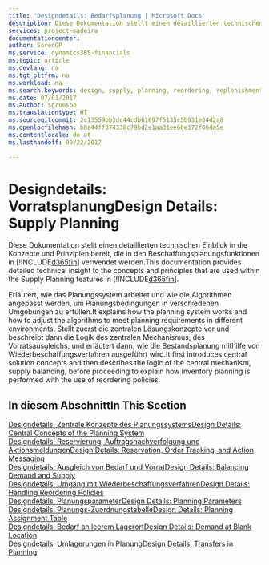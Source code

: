 ```yaml
---
title: 'Designdetails: Bedarfsplanung | Microsoft Docs'
description: Diese Dokumentation stellt einen detaillierten technischen Einblick in die Konzepte und Prinzipien bereit, die in den Beschaffungsplanungsfunktionen in [!INCLUDE[d365fin](includes/d365fin_md.md)] verwendet werden.
services: project-madeira
documentationcenter: 
author: SorenGP
ms.service: dynamics365-financials
ms.topic: article
ms.devlang: na
ms.tgt_pltfrm: na
ms.workload: na
ms.search.keywords: design, supply, planning, reordering, replenishment
ms.date: 07/01/2017
ms.author: sgroespe
ms.translationtype: HT
ms.sourcegitcommit: 2c13559bb3dc44cdb61697f5135c5b931e34d2a8
ms.openlocfilehash: b8a44ff374338c79bd2e1aa31ee60e172f06da5e
ms.contentlocale: de-at
ms.lasthandoff: 09/22/2017

---
```

# <a name="design-details-supply-planning"></a><span data-ttu-id="5cb3d-103">Designdetails: Vorratsplanung</span><span class="sxs-lookup"><span data-stu-id="5cb3d-103">Design Details: Supply Planning</span></span>
<span data-ttu-id="5cb3d-104">Diese Dokumentation stellt einen detaillierten technischen Einblick in die Konzepte und Prinzipien bereit, die in den Beschaffungsplanungsfunktionen in [!INCLUDE[d365fin](includes/d365fin_md.md)] verwendet werden.</span><span class="sxs-lookup"><span data-stu-id="5cb3d-104">This documentation provides detailed technical insight to the concepts and principles that are used within the Supply Planning features in [!INCLUDE[d365fin](includes/d365fin_md.md)].</span></span>  

<span data-ttu-id="5cb3d-105">Erläutert, wie das Planungssystem arbeitet und wie die Algorithmen angepasst werden, um Planungsbedingungen in verschiedenen Umgebungen zu erfüllen.</span><span class="sxs-lookup"><span data-stu-id="5cb3d-105">It explains how the planning system works and how to adjust the algorithms to meet planning requirements in different environments.</span></span> <span data-ttu-id="5cb3d-106">Stellt zuerst die zentralen Lösungskonzepte vor und beschreibt dann die Logik des zentralen Mechanismus, des Vorratsausgleichs, und erläutert dann, wie die Bestandsplanung mithilfe von Wiederbeschaffungsverfahren ausgeführt wird.</span><span class="sxs-lookup"><span data-stu-id="5cb3d-106">It first introduces central solution concepts and then describes the logic of the central mechanism, supply balancing, before proceeding to explain how inventory planning is performed with the use of reordering policies.</span></span>  

## <a name="in-this-section"></a><span data-ttu-id="5cb3d-107">In diesem Abschnitt</span><span class="sxs-lookup"><span data-stu-id="5cb3d-107">In This Section</span></span>  
[<span data-ttu-id="5cb3d-108">Designdetails: Zentrale Konzepte des Planungssystems</span><span class="sxs-lookup"><span data-stu-id="5cb3d-108">Design Details: Central Concepts of the Planning System</span></span>](design-details-central-concepts-of-the-planning-system.md)  
[<span data-ttu-id="5cb3d-109">Designdetails: Reservierung, Auftragsnachverfolgung und Aktionsmeldungen</span><span class="sxs-lookup"><span data-stu-id="5cb3d-109">Design Details: Reservation, Order Tracking, and Action Messaging</span></span>](design-details-reservation-order-tracking-and-action-messaging.md)  
[<span data-ttu-id="5cb3d-110">Designdetails: Ausgleich von Bedarf und Vorrat</span><span class="sxs-lookup"><span data-stu-id="5cb3d-110">Design Details: Balancing Demand and Supply</span></span>](design-details-balancing-demand-and-supply.md)  
[<span data-ttu-id="5cb3d-111">Designdetails: Umgang mit Wiederbeschaffungsverfahren</span><span class="sxs-lookup"><span data-stu-id="5cb3d-111">Design Details: Handling Reordering Policies</span></span>](design-details-handling-reordering-policies.md)  
[<span data-ttu-id="5cb3d-112">Designdetails: Planungsparameter</span><span class="sxs-lookup"><span data-stu-id="5cb3d-112">Design Details: Planning Parameters</span></span>](design-details-planning-parameters.md)  
[<span data-ttu-id="5cb3d-113">Designdetails: Planungs-Zuordnungstabelle</span><span class="sxs-lookup"><span data-stu-id="5cb3d-113">Design Details: Planning Assignment Table</span></span>](design-details-planning-assignment-table.md)  
[<span data-ttu-id="5cb3d-114">Designdetails: Bedarf an leerem Lagerort</span><span class="sxs-lookup"><span data-stu-id="5cb3d-114">Design Details: Demand at Blank Location</span></span>](design-details-demand-at-blank-location.md)  
[<span data-ttu-id="5cb3d-115">Designdetails: Umlagerungen in Planung</span><span class="sxs-lookup"><span data-stu-id="5cb3d-115">Design Details: Transfers in Planning</span></span>](design-details-transfers-in-planning.md)

